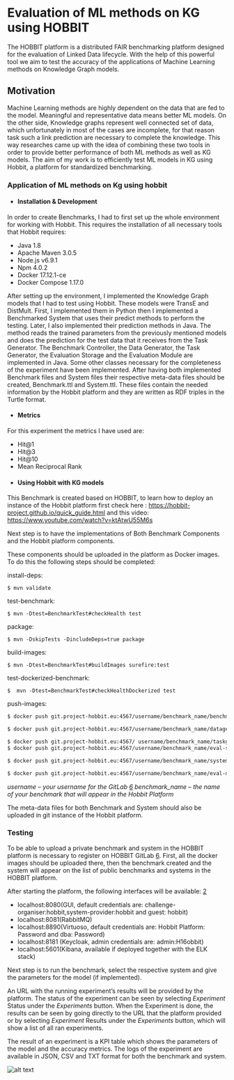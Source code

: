# Evaluation of ML methods on KG using HOBBIT 

The HOBBIT platform is a distributed FAIR benchmarking platform designed for the evaluation of Linked Data lifecycle. With the help of this powerful tool we aim to test the accuracy of the applications of Machine Learning methods on Knowledge Graph models. 


## Motivation

 Machine Learning methods are highly dependent on the data that are fed to the model. Meaningful and representative data means better ML models. On the other side, Knowledge graphs represent well connected set of data, which unfortunately in most of the cases are incomplete, for that reason task such a link prediction are necessary to complete the knowledge. This way researches came up with the idea of combining these two tools in order to provide better performance of both ML methods as well as KG models. The aim of my work is to efficiently test ML models in KG using Hobbit, a platform for standardized benchmarking. 

### Application of ML methods on Kg using hobbit 
- #### Installation & Development 
In order to create Benchmarks, I had to first set up the whole environment for working with Hobbit. This requires the installation of all necessary tools that Hobbit requires: 
* Java 1.8 
* Apache Maven 3.0.5 
* Node.js v6.9.1 
* Npm 4.0.2
* Docker 17.12.1-ce
* Docker Compose 1.17.0 

After setting up the environment, I implemented the Knowledge Graph models that I had to test using Hobbit. These models were TransE and DistMult. First, I implemented them in Python then I implemented a Benchmarked System that uses their predict methods to perform the testing. Later, I also implemented their prediction methods in Java. The method reads the trained parameters from the previously mentioned models and does the prediction for the test data that it receives from the Task Generator. The Benchmark Controller, the Data Generator, the Task Generator, the Evaluation Storage and the Evaluation Module are implemented in Java. Some other classes necessary for the completeness of the experiment have been implemented. After having both implemented Benchmark files and System files their respective meta-data files should be created, Benchmark.ttl and System.ttl. These files contain the needed information by the Hobbit platform and they are written as RDF triples in the Turtle format. 

 - #### Metrics
 For this experiment the metrics I have used are:  
* Hit@1  
* Hit@3  
* Hit@10  
* Mean Reciprocal Rank 


 - #### Using Hobbit with KG models 


This Benchmark is created based on HOBBIT, to learn how to deploy an instance of the Hobbit platform first check here : https://hobbit-project.github.io/quick_guide.html
and this video: https://www.youtube.com/watch?v=ktAtwU55M6s


Next step is to have the implementations of Both Benchmark Components and the Hobbit platform components. 


These components should be uploaded in the platform as Docker images. To do this the following steps should be completed: 

install-deps: 

    $ mvn validate  

test-benchmark: 

    $ mvn -Dtest=BenchmarkTest#checkHealth test 

package: 

    $ mvn -DskipTests -DincludeDeps=true package 

build-images: 

    $ mvn -Dtest=BenchmarkTest#buildImages surefire:test 

test-dockerized-benchmark: 

    $  mvn -Dtest=BenchmarkTest#checkHealthDockerized test 

push-images: 
```sh
$ docker push git.project-hobbit.eu:4567/username/benchmark_name/benchmark-controller:latest 

$ docker push git.project-hobbit.eu:4567/username/benchmark_name/datagen:latest 

$ docker push git.project-hobbit.eu:4567/ username/benchmark_name/taskgen:latest 
$ docker push git.project-hobbit.eu:4567/username/benchmark_name/eval-storage:latest 

$ docker push git.project-hobbit.eu:4567/username/benchmark_name/system-adapter:latest 

$ docker push git.project-hobbit.eu:4567/username/benchmark_name/eval-module:latest 
```
*username – your username for the GitLab [6]*
*benchmark_name – the name of your benchmark that will appear in the Hobbit Platform*

The meta-data files for both Benchmark and System should also be uploaded in git instance of the Hobbit platform.

### Testing

To be able to upload a private benchmark and system in the HOBBIT platform is necessary to register on HOBBIT GitLab [6]. First, all the docker images should be uploaded there, then the benchmark created and the system will appear on the list of public benchmarks and systems in the HOBBIT platform. 

After starting the platform, the following interfaces will be available: [2] 
* localhost:8080(GUI, default credentials are: challenge-organiser:hobbit,system-provider:hobbit and guest: hobbit) 
* localhost:8081(RabbitMQ) 
* localhost:8890(Virtuoso, default credentials are: Hobbit Platform: Password and dba: Password) 
* localhost:8181 (Keycloak, admin credentials are: admin:H16obbit) 
* localhost:5601(Kibana, available if deployed together with the ELK stack) 

Next step is to run the benchmark, select the respective system and give the parameters for the model (if implemented). 

An URL with the running experiment’s results will be provided by the platform.  The status of the experiment can be seen by selecting *Experiment* Status under the *Experiments* button. When the Experiment is done, the results can be seen by going directly to the URL that the platform provided or by selecting *Experiment* Results under the *Experiments* button, which will show a list of all ran experiments. 

The result of an experiment is a KPI table which shows the parameters of the model and the accuracy metrics. The logs of the experiment are available in JSON, CSV and TXT format for both the benchmark and system. 

[//]: # (These are reference links used in the body of this note and get stripped out when the markdown processor does its job. There is no need to format nicely because it shouldn't be seen. Thanks SO - http://stackoverflow.com/questions/4823468/store-comments-in-markdown-syntax)


   [1]: <https://project-hobbit.eu/>
   [2]: <https://hobbit-project.github.io/index.html>
   [3]: <https://project-hobbit.eu/wp-content/uploads/2017/04/D2.2.1.pdf>
   [4]: <https://docs.riak.com/riak/latest/>
   [5]: <https://project-hobbit.eu/wpcontent/uploads/2018/03/D2.2.2_Second_Version_of_the_HOBBIT_Platform.pdft>
   [6]: <git.project-hobbit.eu>
   
 
 ![alt text][logo]

[logo]: https://mlwin.de/images/mlwin_logo.png "MLwin"
